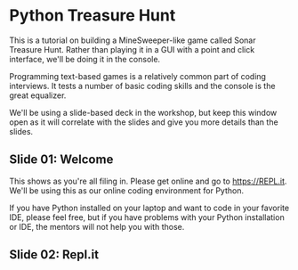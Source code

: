 # Python Treasure Hunt

This is a tutorial on building a MineSweeper-like game called Sonar Treasure Hunt. Rather than playing it in a GUI with a point and click interface, we'll be doing it in the console.

Programming text-based games is a relatively common part of coding interviews. It tests a number of basic coding skills and the console is the great equalizer.

We'll be using a slide-based deck in the workshop, but keep this window open as it will correlate with the slides and give you more details than the slides.

## Slide 01: Welcome

This shows as you're all filing in. Please get online and go to https://REPL.it. We'll be using this as our online coding environment for Python. 

If you have Python installed on your laptop and want to code in your favorite IDE, please feel free, but if you have problems with your Python installation or IDE, the mentors will not help you with those.

## Slide 02: Repl.it


